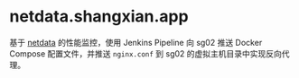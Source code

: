 # netdata.shangxian.app

基于 [netdata](https://github.com/titpetric/netdata) 的性能监控，使用 Jenkins Pipeline 向 sg02 推送 Docker Compose 配置文件，并推送 `nginx.conf` 到 sg02 的虚拟主机目录中实现反向代理。